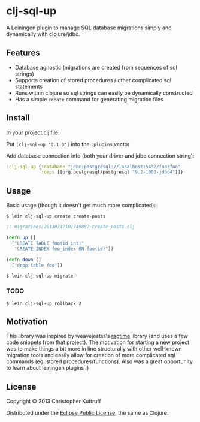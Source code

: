 # clj-sql-up
A Leiningen plugin to manage SQL database migrations simply and dynamically with clojure/jdbc.

## Features
* Database agnostic (migrations are created from sequences of sql strings)
* Supports creation of stored procedures / other complicated sql statements
* Runs within clojure so sql strings can easily be dynamically constructed
* Has a simple `create` command for generating migration files

## Install
In your project.clj file:

Put `[clj-sql-up "0.1.0"]` into the `:plugins` vector 

Add database connection info (both your driver and jdbc connection string):

```clojure
:clj-sql-up {:database "jdbc:postgresql://localhost:5432/foo?foo"
             :deps [[org.postgresql/postgresql "9.2-1003-jdbc4"]]}
```		 

## Usage
Basic usage (though it doesn't get much more complicated):

    $ lein clj-sql-up create create-posts

```clojure
;; migrations/20130712101745082-create-posts.clj

(defn up []
  ["CREATE TABLE foo(id int)"
   "CREATE INDEX foo_index ON foo(id)"])

(defn down []
  ["drop table foo"])
```
	$ lein clj-sql-up migrate
### TODO	
    $ lein clj-sql-up rollback 2

## Motivation
This library was inspired by weavejester's [ragtime](https://github.com/weavejester/ragtime/) library (and uses a few code snippets from that project).  The motivation for starting a new project was to make things a bit more in line structurally with other well-known migration tools and easily allow for creation of more complicated sql commands (eg: stored procedures/functions).  Also was a great opportunity to learn about leiningen plugins :)

## License
Copyright © 2013 Christopher Kuttruff

Distributed under the [Eclipse Public License](http://www.eclipse.org/legal/epl-v10.html), the same as Clojure.
